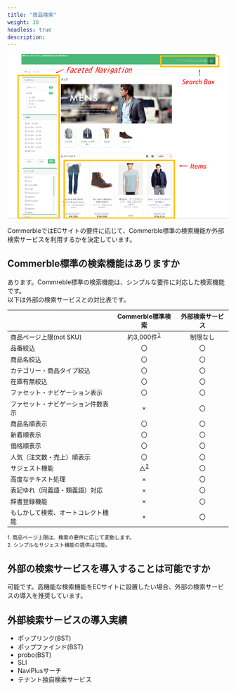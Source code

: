 ```yaml
---
title: "商品検索"
weight: 30
headless: true
description: 
---
```


![検索ページ](searchpage.png)

CommerbleではECサイトの要件に応じて、Commerble標準の検索機能か外部検索サービスを利用するかを決定しています。  

## Commerble標準の検索機能はありますか
あります。Commreble標準の検索機能は、シンプルな要件に対応した検索機能です。  
以下は外部の検索サービスとの対比表です。

|                                    |        Commerble標準検索        | 外部検索サービス |
| ---------------------------------- | :-----------------------------: | :--------------: |
| 商品ページ上限(not SKU)            | 約3,000件<sup>[1](#note1)</sup> |     制限なし     |
| 品番絞込                           |               〇                |        〇        |
| 商品名絞込                         |               〇                |        〇        |
| カテゴリー・商品タイプ絞込         |               〇                |        〇        |
| 在庫有無絞込                       |               〇                |        〇        |
| ファセット・ナビゲーション表示     |               〇                |        〇        |
| ファセット・ナビゲーション件数表示 |                ×                |        〇        |
| 商品名順表示                       |               〇                |        〇        |
| 新着順表示                         |               〇                |        〇        |
| 価格順表示                         |               〇                |        〇        |
| 人気（注文数・売上）順表示         |               〇                |        〇        |
| サジェスト機能                     |     △<sup>[2](#note2)</sup>     |        〇        |
| 高度なテキスト処理                 |                ×                |        〇        |
| 表記ゆれ（同義語・類義語）対応     |                ×                |        〇        |
| 辞書登録機能                       |                ×                |        〇        |
| もしかして検索、オートコレクト機能 |                ×                |        〇        |

<small id="note1">1. 商品ページ上限は、検索の要件に応じて変動します。</small>  
<small id="note2">2. シンプルなサジェスト機能の提供は可能。</small>

## 外部の検索サービスを導入することは可能ですか
可能です。高機能な検索機能をECサイトに設置したい場合、外部の検索サービスの導入を推奨しています。  

## 外部検索サービスの導入実績

- ポップリンク(BST)
- ポップファインド(BST)
- probo(BST)
- SLI
- NaviPlusサーチ
- テナント独自検索サービス
